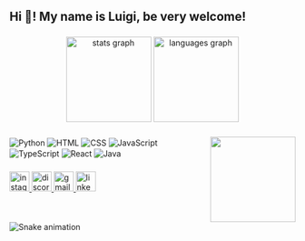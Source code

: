 <h2 align="left">Hi 👋! My name is Luigi, be very welcome!</h2>

###

<div align="center">
  <img src="https://github-readme-stats.vercel.app/api?username=LuigiBerzaghi&hide_title=false&hide_rank=false&show_icons=true&include_all_commits=true&count_private=true&disable_animations=false&theme=dracula&locale=en&hide_border=false" height="150" alt="stats graph"  />
  <img src="https://github-readme-stats.vercel.app/api/top-langs?username=LuigiBerzaghi&locale=en&hide_title=false&layout=compact&card_width=320&langs_count=5&theme=dracula&hide_border=false" height="150" alt="languages graph"  />
</div>

###

<img align="right" height="150" src="https://user-images.githubusercontent.com/74038190/225813708-98b745f2-7d22-48cf-9150-083f1b00d6c9.gif"  />

###

<div align="left">
    <img  align='center' alt='Python' src='https://img.shields.io/badge/Python-14354C?style=for-the-badge&logo=python&logoColor=white'>
    <img  align='center' alt='HTML' src='https://img.shields.io/badge/HTML-239120?style=for-the-badge&logo=html5&logoColor=white'>
    <img  align='center' alt='CSS' src='https://img.shields.io/badge/CSS-239120?&style=for-the-badge&logo=css3&logoColor=white'>
    <img  align='center' alt='JavaScript' src='https://img.shields.io/badge/JavaScript-F7DF1E?style=for-the-badge&logo=javascript&logoColor=black'>
    <img  align='center' alt='TypeScript' src='https://img.shields.io/badge/TypeScript-007ACC?style=for-the-badge&logo=typescript&logoColor=white'>
    <img  align='center' alt='React' src='https://img.shields.io/badge/React-20232A?style=for-the-badge&logo=react&logoColor=61DAFB'>
    <img  align='center' alt='Java' src='https://img.shields.io/badge/Java-ED8B00?style=for-the-badge&logo=openjdk&logoColor=white'>
</div>

###

<div align="left">
  <a href="https://www.instagram.com/luigi.berzaghi" target="_blank">
    <img src="https://img.shields.io/static/v1?message=Instagram&logo=instagram&label=&color=E4405F&logoColor=white&labelColor=&style=for-the-badge" height="35" alt="instagram logo" />
  </a>
  <a href="https://discord.com/users/lui_08" target="_blank">
    <img src="https://img.shields.io/static/v1?message=Discord&logo=discord&label=&color=7289DA&logoColor=white&labelColor=&style=for-the-badge" height="35" alt="discord logo" />
  </a>
  <a href="mailto:lbhsg520741778@gmail.com" target="_blank">
    <img src="https://img.shields.io/static/v1?message=Gmail&logo=gmail&label=&color=D14836&logoColor=white&labelColor=&style=for-the-badge" height="35" alt="gmail logo" />
  </a>
  <a href="https://www.linkedin.com/in/luigi-berzaghi" target="_blank">
    <img src="https://img.shields.io/static/v1?message=LinkedIn&logo=linkedin&label=&color=0077B5&logoColor=white&labelColor=&style=for-the-badge" height="35" alt="linkedin logo" />
  </a>
</div>


###

<br clear="both">

<img src="https://github.com/LuigiBerzaghi/LuigiBerzaghi/blob/main/snake.yml" alt="Snake animation" />

###
